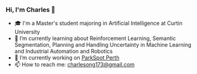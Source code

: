 ### Hi, I'm Charles 👋

- 🎓 I'm a Master's student majoring in Artificial Intelligence at Curtin University
- 🌱 I’m currently learning about Reinforcement Learning, Semantic Segmentation, Planning and Handling Uncertainty in Machine Learning and Industrial Automation and Robotics
- 🔭 I’m currently working on [ParkSpot Perth](https://parkspotperth.netlify.app/)
- 📫 How to reach me: charlesong173@gmail.com

<!-- - 👯 I’m looking to collaborate on ...
![Leetcode Stats](https://leetcode.card.workers.dev/charlesong?theme=default&font=baloo&extension=activity)
- 🔭 I’m currently working on LeetCode
- 📫 How to reach me: charlesong173@gmail.com
- 🤔 I’m looking for help with ...
- 💬 Ask me about ...
- 😄 Pronouns: ...
- ⚡ Fun fact: ... --!>
